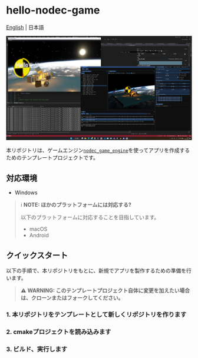 # hello-nodec-game

[English](./README.md) | 日本語

![](./gallery/screenshot.png)

本リポジトリは、ゲームエンジン[`nodec_game_engine`](https://github.com/ContentsViewer/nodec_game_engine)を使ってアプリを作成するためのテンプレートプロジェクトです。

## 対応環境

* Windows

> ℹ️ **NOTE: ほかのプラットフォームには対応する?**
>
> 以下のプラットフォームに対応することを目指しています。
>
> * macOS
> * Android

## クイックスタート

以下の手順で、本リポジトリをもとに、新規でアプリを製作するための準備を行います。

> ⚠️ **WARNING: このテンプレートプロジェクト自体に変更を加えたい場合は、クローンまたはフォークしてください。**

### 1. 本リポジトリをテンプレートとして新しくリポジトリを作ります

### 2. cmakeプロジェクトを読み込みます

### 3. ビルド、実行します
